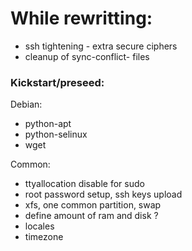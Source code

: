 # While rewritting:
- ssh tightening - extra secure ciphers
- cleanup of sync-conflict- files

### Kickstart/preseed:
 Debian:
 - python-apt
 - python-selinux
 - wget

 Common:
 - ttyallocation disable for sudo
 - root password setup, ssh keys upload
 - xfs, one common partition, swap
 - define amount of ram and disk ?
 - locales
 - timezone
